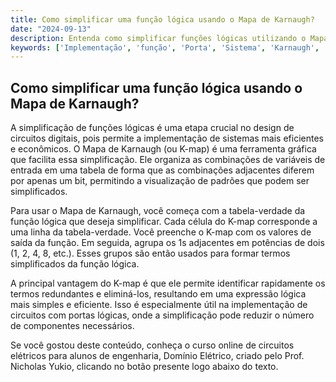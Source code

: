 ```yaml
---
title: Como simplificar uma função lógica usando o Mapa de Karnaugh?
date: "2024-09-13"
description: Entenda como simplificar funções lógicas utilizando o Mapa de Karnaugh em circuitos digitais.
keywords: ['Implementação', 'função', 'Porta', 'Sistema', 'Karnaugh', 'Simplificação', 'tabela-verdade']
---
```


## Como simplificar uma função lógica usando o Mapa de Karnaugh?

A simplificação de funções lógicas é uma etapa crucial no design de circuitos digitais, pois permite a implementação de sistemas mais eficientes e econômicos. O Mapa de Karnaugh (ou K-map) é uma ferramenta gráfica que facilita essa simplificação. Ele organiza as combinações de variáveis de entrada em uma tabela de forma que as combinações adjacentes diferem por apenas um bit, permitindo a visualização de padrões que podem ser simplificados.

Para usar o Mapa de Karnaugh, você começa com a tabela-verdade da função lógica que deseja simplificar. Cada célula do K-map corresponde a uma linha da tabela-verdade. Você preenche o K-map com os valores de saída da função. Em seguida, agrupa os 1s adjacentes em potências de dois (1, 2, 4, 8, etc.). Esses grupos são então usados para formar termos simplificados da função lógica.

A principal vantagem do K-map é que ele permite identificar rapidamente os termos redundantes e eliminá-los, resultando em uma expressão lógica mais simples e eficiente. Isso é especialmente útil na implementação de circuitos com portas lógicas, onde a simplificação pode reduzir o número de componentes necessários.

Se você gostou deste conteúdo, conheça o curso online de circuitos elétricos para alunos de engenharia, Domínio Elétrico, criado pelo Prof. Nicholas Yukio, clicando no botão presente logo abaixo do texto.